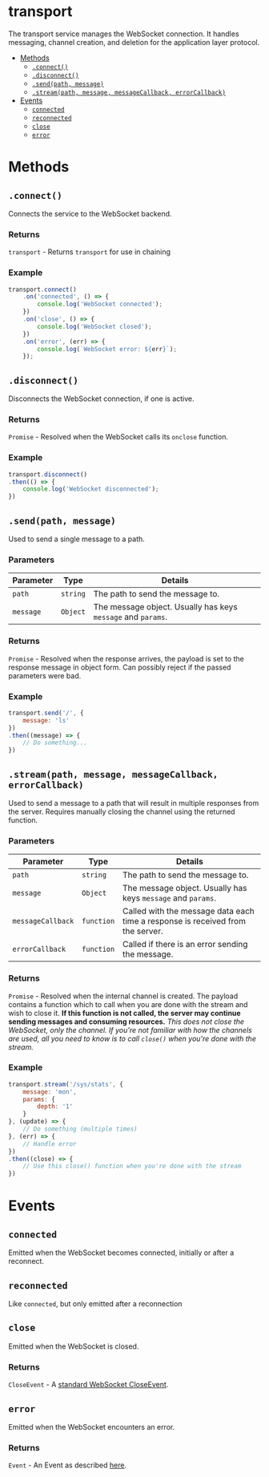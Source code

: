 # transport <!-- omit in toc -->

The transport service manages the WebSocket connection. It handles messaging, channel creation, and deletion for the application layer protocol.

- [Methods](#methods)
    - [`.connect()`](#connect)
    - [`.disconnect()`](#disconnect)
    - [`.send(path, message)`](#sendpath-message)
    - [`.stream(path, message, messageCallback, errorCallback)`](#streampath-message-messagecallback-errorcallback)
- [Events](#events)
    - [`connected`](#connected)
    - [`reconnected`](#reconnected)
    - [`close`](#close)
    - [`error`](#error)

# Methods

## `.connect()`

Connects the service to the WebSocket backend.

### Returns

`transport` - Returns `transport` for use in chaining

### Example

```JavaScript
transport.connect()
    .on('connected', () => {
        console.log('WebSocket connected');
    })
    .on('close', () => {
        console.log('WebSocket closed');
    })
    .on('error', (err) => {
        console.log(`WebSocket error: ${err}`);
    });
```

## `.disconnect()`

Disconnects the WebSocket connection, if one is active.

### Returns

`Promise` - Resolved when the WebSocket calls its `onclose` function.

### Example

```JavaScript
transport.disconnect()
.then(() => {
    console.log('WebSocket disconnected');
})
```

## `.send(path, message)`

Used to send a single message to a path.

### Parameters

| Parameter | Type     | Details                                                      |
| --------- | -------- | ------------------------------------------------------------ |
| `path`    | `string` | The path to send the message to.                             |
| `message` | `Object` | The message object. Usually has keys `message` and `params`. |

### Returns

`Promise` - Resolved when the response arrives, the payload is set to the response message in object form. Can possibly reject if the passed parameters were bad.

### Example

```JavaScript
transport.send('/', {
    message: 'ls'
})
.then((message) => {
    // Do something...
})
```

## `.stream(path, message, messageCallback, errorCallback)`

Used to send a message to a path that will result in multiple responses from the server. Requires manually closing the channel using the returned function.

### Parameters

| Parameter         | Type       | Details                                                                        |
| ----------------- | ---------- | ------------------------------------------------------------------------------ |
| `path`            | `string`   | The path to send the message to.                                               |
| `message`         | `Object`   | The message object. Usually has keys `message` and `params`.                   |
| `messageCallback` | `function` | Called with the message data each time a response is received from the server. |
| `errorCallback`   | `function` | Called if there is an error sending the message.                               |

### Returns

`Promise` - Resolved when the internal channel is created. The payload contains a function which to call when you are done with the stream and wish to close it. **If this function is not called, the server may continue sending messages and consuming resources.** *This does not close the WebSocket, only the channel. If you're not familiar with how the channels are used, all you need to know is to call `close()` when you're done with the stream.*

### Example

```JavaScript
transport.stream('/sys/stats', {
    message: 'mon',
    params: {
        depth: '1'
    }
}, (update) => {
    // Do something (multiple times)
}, (err) => {
    // Handle error
})
.then((close) => {
    // Use this close() function when you're done with the stream
})
```

# Events

## `connected`

Emitted when the WebSocket becomes connected, initially or after a reconnect.

## `reconnected`

Like `connected`, but only emitted after a reconnection

## `close`

Emitted when the WebSocket is closed.

### Returns

`CloseEvent` - A [standard WebSocket CloseEvent](https://developer.mozilla.org/en-US/docs/Web/API/CloseEvent).

## `error`

Emitted when the WebSocket encounters an error.

### Returns

`Event` - An Event as described [here](https://developer.mozilla.org/en-US/docs/Web/API/WebSocket/onerror).